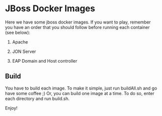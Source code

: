 # JBoss Docker Images

Here we have some jboss docker images.
If you want to play, remember you have an order that you should follow before running each container (see below):

1. Apache

2. JON Server

3. EAP Domain and Host controller

## Build
You have to build each image. To make it simple, just run buildAll.sh and go have some coffee ;)
Or, you can build one image at a time. To do so, enter each directory and run build.sh.

Enjoy!
